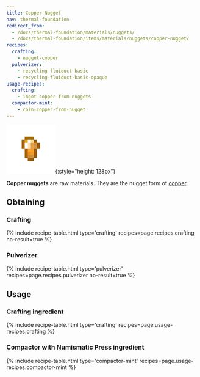 ```yaml
---
title: Copper Nugget
nav: thermal-foundation
redirect_from:
  - /docs/thermal-foundation/materials/nuggets/
  - /docs/thermal-foundation/items/materials/nuggets/copper-nugget/
recipes:
  crafting:
    - nugget-copper
  pulverizer:
    - recycling-fluiduct-basic
    - recycling-fluiduct-basic-opaque
usage-recipes:
  crafting:
    - ingot-copper-from-nuggets
  compactor-mint:
    - coin-copper-from-nugget
---
```


![Copper nugget](/assets/images/thermal-foundation/nugget-copper.png){:style="height: 128px"}


**Copper nuggets** are raw materials. They are the nugget form of
[copper](/docs/copper-ingot/).


Obtaining
---------

### Crafting
{% include recipe-table.html type='crafting' recipes=page.recipes.crafting no-result=true %}

### Pulverizer
{% include recipe-table.html type='pulverizer' recipes=page.recipes.pulverizer no-result=true %}


Usage
-----

### Crafting ingredient
{% include recipe-table.html type='crafting' recipes=page.usage-recipes.crafting %}

### Compactor with Numismatic Press ingredient
{% include recipe-table.html type='compactor-mint' recipes=page.usage-recipes.compactor-mint %}
